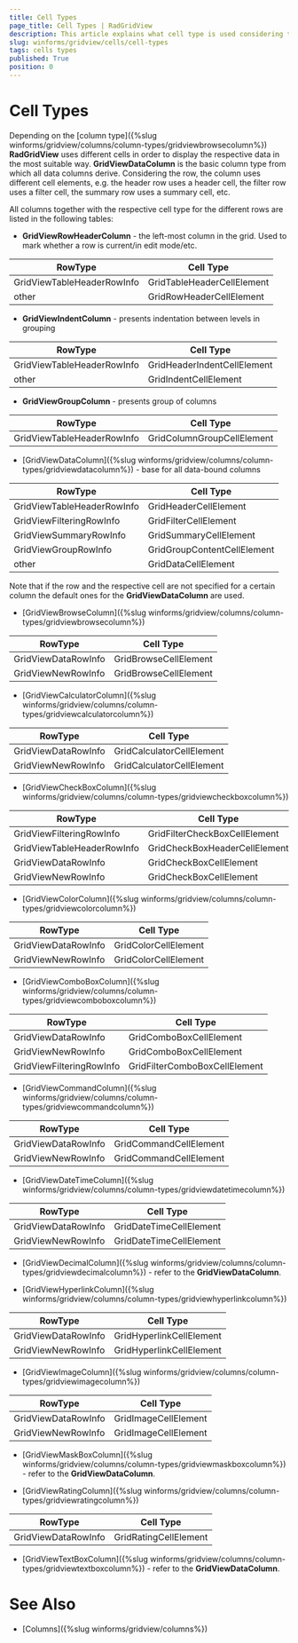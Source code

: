 ```yaml
---
title: Cell Types
page_title: Cell Types | RadGridView
description: This article explains what cell type is used considering the column.
slug: winforms/gridview/cells/cell-types
tags: cells types
published: True
position: 0
---
```


# Cell Types

Depending on the [column type]({%slug winforms/gridview/columns/column-types/gridviewbrowsecolumn%}) **RadGridView** uses different cells in order to display the respective data in the most suitable way. **GridViewDataColumn** is the basic column type from which all data columns derive. Considering the row, the column uses different cell elements, e.g. the header row uses a header cell, the filter row uses a filter cell, the summary row uses a summary cell, etc. 

All columns together with the respective cell type for the different rows are listed in the following tables:

* **GridViewRowHeaderColumn** - the left-most column in the grid. Used to mark whether a row is current/in edit mode/etc.

|RowType|Cell Type|
|----|----|
|GridViewTableHeaderRowInfo|GridTableHeaderCellElement|
|other|GridRowHeaderCellElement|

* **GridViewIndentColumn** - presents indentation between levels in grouping

|RowType|Cell Type|
|----|----|
|GridViewTableHeaderRowInfo|GridHeaderIndentCellElement|
|other|GridIndentCellElement|

* **GridViewGroupColumn** - presents group of columns

|RowType|Cell Type|
|----|----|
|GridViewTableHeaderRowInfo|GridColumnGroupCellElement|

* [GridViewDataColumn]({%slug winforms/gridview/columns/column-types/gridviewdatacolumn%}) - base for all data-bound columns

|RowType|Cell Type|
|----|----|
|GridViewTableHeaderRowInfo|GridHeaderCellElement|
|GridViewFilteringRowInfo|GridFilterCellElement|
|GridViewSummaryRowInfo|GridSummaryCellElement|
|GridViewGroupRowInfo|GridGroupContentCellElement| 
|other|GridDataCellElement|

Note that if the row and the respective cell are not specified for a certain column the default ones for the **GridViewDataColumn** are used.

* [GridViewBrowseColumn]({%slug winforms/gridview/columns/column-types/gridviewbrowsecolumn%})

|RowType|Cell Type|
|----|----|
|GridViewDataRowInfo|GridBrowseCellElement|
|GridViewNewRowInfo|GridBrowseCellElement|

* [GridViewCalculatorColumn]({%slug winforms/gridview/columns/column-types/gridviewcalculatorcolumn%})

|RowType|Cell Type|
|----|----|
|GridViewDataRowInfo|GridCalculatorCellElement|
|GridViewNewRowInfo|GridCalculatorCellElement|

* [GridViewCheckBoxColumn]({%slug winforms/gridview/columns/column-types/gridviewcheckboxcolumn%})

|RowType|Cell Type|
|----|----|
|GridViewFilteringRowInfo|GridFilterCheckBoxCellElement|
|GridViewTableHeaderRowInfo|GridCheckBoxHeaderCellElement|
|GridViewDataRowInfo|GridCheckBoxCellElement|
|GridViewNewRowInfo|GridCheckBoxCellElement|

* [GridViewColorColumn]({%slug winforms/gridview/columns/column-types/gridviewcolorcolumn%})

|RowType|Cell Type|
|----|----|
|GridViewDataRowInfo|GridColorCellElement|
|GridViewNewRowInfo|GridColorCellElement|


* [GridViewComboBoxColumn]({%slug winforms/gridview/columns/column-types/gridviewcomboboxcolumn%})

|RowType|Cell Type|
|----|----|
|GridViewDataRowInfo|GridComboBoxCellElement|
|GridViewNewRowInfo|GridComboBoxCellElement|
|GridViewFilteringRowInfo|GridFilterComboBoxCellElement|


* [GridViewCommandColumn]({%slug winforms/gridview/columns/column-types/gridviewcommandcolumn%})

|RowType|Cell Type|
|----|----|
|GridViewDataRowInfo|GridCommandCellElement|
|GridViewNewRowInfo|GridCommandCellElement|

* [GridViewDateTimeColumn]({%slug winforms/gridview/columns/column-types/gridviewdatetimecolumn%})

|RowType|Cell Type|
|----|----|
|GridViewDataRowInfo|GridDateTimeCellElement|
|GridViewNewRowInfo|GridDateTimeCellElement|

* [GridViewDecimalColumn]({%slug winforms/gridview/columns/column-types/gridviewdecimalcolumn%}) - refer to the **GridViewDataColumn**.

* [GridViewHyperlinkColumn]({%slug winforms/gridview/columns/column-types/gridviewhyperlinkcolumn%})

|RowType|Cell Type|
|----|----|
|GridViewDataRowInfo|GridHyperlinkCellElement|
|GridViewNewRowInfo|GridHyperlinkCellElement|

* [GridViewImageColumn]({%slug winforms/gridview/columns/column-types/gridviewimagecolumn%})

|RowType|Cell Type|
|----|----|
|GridViewDataRowInfo|GridImageCellElement|
|GridViewNewRowInfo|GridImageCellElement|

* [GridViewMaskBoxColumn]({%slug winforms/gridview/columns/column-types/gridviewmaskboxcolumn%}) - refer to the **GridViewDataColumn**.
 
* [GridViewRatingColumn]({%slug winforms/gridview/columns/column-types/gridviewratingcolumn%})

|RowType|Cell Type|
|----|----|
|GridViewDataRowInfo|GridRatingCellElement|

* [GridViewTextBoxColumn]({%slug winforms/gridview/columns/column-types/gridviewtextboxcolumn%}) - refer to the **GridViewDataColumn**.  


# See Also
* [Columns]({%slug winforms/gridview/columns%})
